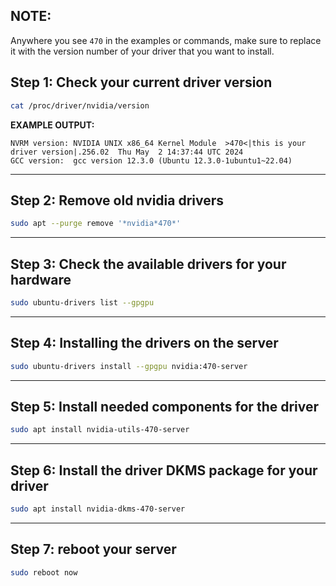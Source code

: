 ## **NOTE:**
Anywhere you see `470` in the examples or commands, make sure to replace it with the version number of your driver that you want to install.
## Step 1: Check your current driver version
```bash
cat /proc/driver/nvidia/version
```
**EXAMPLE OUTPUT:**
```
NVRM version: NVIDIA UNIX x86_64 Kernel Module  >470<|this is your driver version|.256.02  Thu May  2 14:37:44 UTC 2024
GCC version:  gcc version 12.3.0 (Ubuntu 12.3.0-1ubuntu1~22.04)
```
---
## Step 2: Remove old nvidia drivers
```bash
sudo apt --purge remove '*nvidia*470*'
```
---
## Step 3: Check the available drivers for your hardware
```bash
sudo ubuntu-drivers list --gpgpu
```
---
## Step 4: Installing the drivers on the server
```bash
sudo ubuntu-drivers install --gpgpu nvidia:470-server
```
---
## Step 5: Install needed components for the driver
```bash
sudo apt install nvidia-utils-470-server
```
---
## Step 6: Install the driver DKMS package for your driver
```bash
sudo apt install nvidia-dkms-470-server
```
---
## Step 7: reboot your server
```bash
sudo reboot now
```